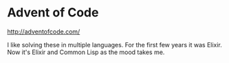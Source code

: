# Advent of Code

http://adventofcode.com/

I like solving these in multiple languages. For the first few years it was
Elixir. Now it's Elixir and Common Lisp as the mood takes me.
